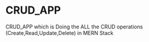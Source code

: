 # CRUD_APP
CRUD_APP which is Doing the ALL the CRUD operations (Create,Read,Update,Delete) in MERN Stack
